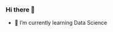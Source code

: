 ### Hi there 👋

- 🌱 I’m currently learning Data Science
<!--
**dimasdaniswara/dimasdaniswara** is a ✨ _special_ ✨ repository because its `README.md` (this file) appears on your GitHub profile.

Here are some ideas to get you started:

- 🌱 I’m currently learning Data Science

